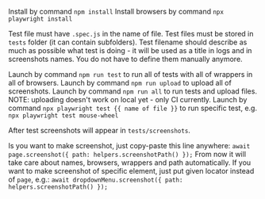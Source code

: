 Install by command `npm install`
Install browsers by command `npx playwright install`

Test file must have `.spec.js` in the name of file.
Test files must be stored in `tests` folder  (it can contain subfolders).
Test filename should describe as much as possible what test is doing - it will be used as a title in logs and in screenshots names. You do not have to define them manually anymore.

Launch by command `npm run test` to run all of tests with all of wrappers in all of browsers.
Launch by command `npm run upload` to upload all of screenshots.
Launch by command `npm run all` to run tests and upload files.
NOTE: uploading doesn't work on local yet - only CI currently.
Launch by command `npx playwright test {{ name of file }}` to run specific test, e.g. `npx playwright test mouse-wheel`

After test screenshots will appear in `tests/screenshots`.

Is you want to make screenshot, just copy-paste this line anywhere:
`await page.screenshot({ path: helpers.screenshotPath() });`
From now it will take care about names, browsers, wrappers and path automatically.
If you want to make screenshot of specific element, just put given locator instead of `page`, e.g.:
`await dropdownMenu.screenshot({ path: helpers.screenshotPath() });`